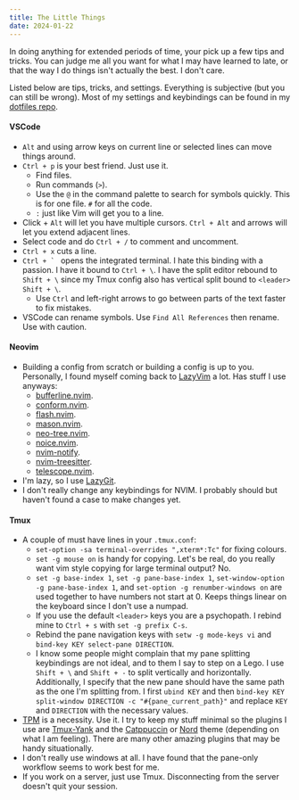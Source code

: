 ```yaml
---
title: The Little Things
date: 2024-01-22
---
```

In doing anything for extended periods of time, your pick up a few tips and tricks. You can judge me all you want for what I may have learned to late, or that the way I do things isn't actually the best. I don't care. 

Listed below are tips, tricks, and settings. Everything is subjective (but you can still be wrong). Most of my settings and keybindings can be found in my [dotfiles repo](https://github.com/rithikasilva/.dotfiles).

#### VSCode
- `Alt` and using arrow keys on current line or selected lines can move things around.
- `Ctrl + p` is your best friend. Just use it.
	- Find files.
	- Run commands (`>`).
	- Use the `@` in the command palette to search for symbols quickly. This is for one file. `#` for all the code.
	- `:` just like Vim will get you to a line.
- Click + `Alt` will let you have multiple cursors. `Ctrl + Alt` and arrows will let you extend adjacent lines.
- Select code and do `Ctrl + /` to comment and uncomment.
- `Ctrl + x` cuts a line.
- ``Ctrl + ` ``  opens the integrated terminal. I hate this binding with a passion.  I have it bound to `Ctrl + \`. I have the split editor rebound to `Shift + \` since my Tmux config also has vertical split bound to `<leader> Shift + \`.
	- Use `Ctrl` and left-right arrows to go between parts of the text faster to fix mistakes.
- VSCode can rename symbols. Use `Find All References` then rename. Use with caution. 

#### Neovim
- Building a config from scratch or building a config is up to you. Personally, I found myself coming back to [LazyVim](https://www.lazyvim.org/) a lot. Has stuff I use anyways:
	- [bufferline.nvim](https://github.com/akinsho/bufferline.nvim.git).
	- [conform.nvim](https://github.com/stevearc/conform.nvim.git).
	- [flash.nvim](https://github.com/folke/flash.nvim.git).
	- [mason.nvim](https://github.com/williamboman/mason.nvim.git).
	- [neo-tree.nvim](https://github.com/nvim-neo-tree/neo-tree.nvim.git).
	- [noice.nvim](https://github.com/folke/noice.nvim).
	- [nvim-notify](https://github.com/rcarriga/nvim-notify).
	- [nvim-treesitter](https://github.com/nvim-treesitter/nvim-treesitter).
	- [telescope.nvim](https://github.com/nvim-treesitter/nvim-treesitter).
- I'm lazy, so I use [LazyGit](https://github.com/jesseduffield/lazygit).
- I don't really change any keybindings for NVIM. I probably should but haven't found a case to make changes yet.

#### Tmux
- A couple of must have lines in your `.tmux.conf`:
	- `set-option -sa terminal-overrides ",xterm*:Tc"` for fixing colours.
	- `set -g mouse on` is handy for copying. Let's be real, do you really want vim style copying for large terminal output? No.
	- `set -g base-index 1`, `set -g pane-base-index 1`, `set-window-option -g pane-base-index 1`, and `set-option -g renumber-windows on` are used together to have numbers not start at 0. Keeps things linear on the keyboard since I don't use a numpad.
	- If you use the default `<leader>` keys you are a psychopath. I rebind mine to `Ctrl + s` with `set -g prefix C-s`.
	- Rebind the pane navigation keys with `setw -g mode-keys vi` and `bind-key KEY select-pane DIRECTION`.
	- I know some people might complain that my pane splitting keybindings are not ideal, and to them I say to step on a Lego. I use `Shift + \` and `Shift + -` to split vertically and horizontally. Additionally, I specify that the new pane should have the same path as the one I'm splitting from. I first `ubind KEY` and then `bind-key KEY split-window DIRECTION -c "#{pane_current_path}"` and replace `KEY` and `DIRECTION` with the necessary values.
- [TPM](https://github.com/tmux-plugins/tpm) is a necessity. Use it. I try to keep my stuff minimal so the plugins I use are [Tmux-Yank](https://github.com/tmux-plugins/tmux-yank) and the [Catppuccin](https://github.com/catppuccin/tmux) or [Nord](https://www.nordtheme.com/docs/ports/tmux/installation) theme (depending on what I am feeling). There are many other amazing plugins that may be handy situationally.
- I don't really use windows at all. I have found that the pane-only workflow seems to work best for me. 
- If you work on a server, just use Tmux. Disconnecting from the server doesn't quit your session.





